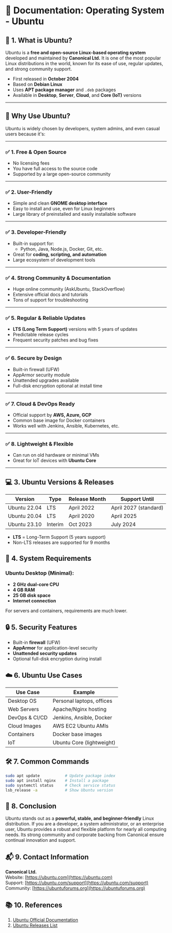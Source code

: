 # 🐧 Documentation: Operating System - Ubuntu

## 📘 1. What is Ubuntu?
Ubuntu is a **free and open-source Linux-based operating system** developed and maintained by **Canonical Ltd.** It is one of the most popular Linux distributions in the world, known for its ease of use, regular updates, and strong community support.

- First released in **October 2004**
- Based on **Debian Linux**
- Uses **APT package manager** and `.deb` packages
- Available in **Desktop**, **Server**, **Cloud**, and **Core (IoT)** versions

---

## 🧠 **Why Use Ubuntu?**

Ubuntu is widely chosen by developers, system admins, and even casual users because it's:

---

### ✅ **1. Free & Open Source**
- No licensing fees
- You have full access to the source code
- Supported by a large open-source community

---

### ✅ **2. User-Friendly**
- Simple and clean **GNOME desktop interface**
- Easy to install and use, even for Linux beginners
- Large library of preinstalled and easily installable software

---

### ✅ **3. Developer-Friendly**
- Built-in support for:
  - Python, Java, Node.js, Docker, Git, etc.
- Great for **coding, scripting, and automation**
- Large ecosystem of development tools

---

### ✅ **4. Strong Community & Documentation**
- Huge online community (AskUbuntu, StackOverflow)
- Extensive official docs and tutorials
- Tons of support for troubleshooting

---

### ✅ **5. Regular & Reliable Updates**
- **LTS (Long Term Support)** versions with 5 years of updates
- Predictable release cycles
- Frequent security patches and bug fixes

---

### ✅ **6. Secure by Design**
- Built-in firewall (UFW)
- AppArmor security module
- Unattended upgrades available
- Full-disk encryption optional at install time

---

### ✅ **7. Cloud & DevOps Ready**
- Official support by **AWS, Azure, GCP**
- Common base image for Docker containers
- Works well with Jenkins, Ansible, Kubernetes, etc.

---

### ✅ **8. Lightweight & Flexible**
- Can run on old hardware or minimal VMs
- Great for IoT devices with **Ubuntu Core**
  
---

## 💻 3. Ubuntu Versions & Releases

| Version       | Type  | Release Month | Support Until |
|---------------|-------|----------------|----------------|
| Ubuntu 22.04  | LTS   | April 2022     | April 2027 (standard) |
| Ubuntu 20.04  | LTS   | April 2020     | April 2025     |
| Ubuntu 23.10  | Interim | Oct 2023      | July 2024      |

- **LTS** = Long-Term Support (5 years support)
- Non-LTS releases are supported for 9 months

## 🔧 4. System Requirements

### Ubuntu Desktop (Minimal):

- **2 GHz dual-core CPU**
- **4 GB RAM**
- **25 GB disk space**
- **Internet connection**

For servers and containers, requirements are much lower.

## 🔒 5. Security Features

- Built-in **firewall** (UFW)
- **AppArmor** for application-level security
- **Unattended security updates**
- Optional full-disk encryption during install

## ☁️ 6. Ubuntu Use Cases

| Use Case         | Example                   |
|------------------|---------------------------|
| Desktop OS       | Personal laptops, offices |
| Web Servers      | Apache/Nginx hosting      |
| DevOps & CI/CD   | Jenkins, Ansible, Docker  |
| Cloud Images     | AWS EC2 Ubuntu AMIs       |
| Containers       | Docker base images        |
| IoT              | Ubuntu Core (lightweight) |

## 🛠️ 7. Common Commands

```bash
sudo apt update           # Update package index
sudo apt install nginx    # Install a package
sudo systemctl status     # Check service status
lsb_release -a            # Show Ubuntu version
```

## 🧾 8. Conclusion
Ubuntu stands out as a **powerful, stable, and beginner-friendly** Linux distribution. If you are a developer, a system administrator, or an enterprise user, Ubuntu provides a robust and flexible platform for nearly all computing needs. Its strong community and corporate backing from Canonical ensure continual innovation and support.

## 📬 9. Contact Information

**Canonical Ltd.**  
Website: [https://ubuntu.com](https://ubuntu.com)  
Support: [https://ubuntu.com/support](https://ubuntu.com/support)  
Community: [https://ubuntuforums.org](https://ubuntuforums.org)

## 📚 10. References

1. [Ubuntu Official Documentation](https://help.ubuntu.com)
2. [Ubuntu Releases List](https://wiki.ubuntu.com/Releases)

